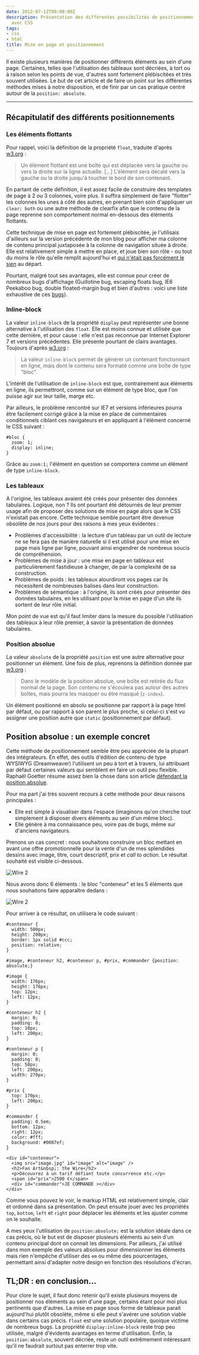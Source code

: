 ```yaml
---
date: 2012-07-12T00:00:00Z
description: Présentation des différentes possibilités de positionnements d'éléments
  avec CSS
tags:
- css
- html
title: Mise en page et positionnement
---
```


Il existe plusieurs manières de positionner différents éléments au sein d'une page. Certaines, telles que l'utilisation des tableaux sont décriées, à tort ou à raison selon les points de vue, d'autres sont fortement plébiscitées et très souvent utilisées. Le but de cet article et de faire un point sur les différentes méthodes mises à notre disposition, et de finir par un cas pratique centré autour de la `position: absolute`.

---

## Récapitulatif des différents positionnements

### Les éléments flottants

Pour rappel, voici la définition de la propriété `float`, traduite d'après [w3.org](http://www.w3.org/TR/CSS2/visuren.html#floats)&nbsp;:

> Un élément flottant est une boîte qui est déplacée vers la gauche ou vers la droite sur la ligne actuelle. [...] L'élément sera décalé vers la gauche ou la droite jusqu'à toucher le bord de son contenant.

En partant de cette définition, il est assez facile de construire des templates de page à 2 ou 3 colonnes, voire plus. Il suffira simplement de faire "flotter" les colonnes les unes à côté des autres, en prenant bien soin d'appliquer un `clear: both` ou une autre méthode de clearfix afin que le contenu de la page reprenne son comportement normal en-dessous des éléments flottants.

Cette technique de mise en page est fortement plébiscitée, je l'utilisais d'ailleurs sur la version précédente de mon blog pour afficher ma colonne de contenu principal juxtaposée à la colonne de navigation située à droite. Elle est relativement simple à mettre en place, et joue bien son rôle - ou tout du moins le rôle qu'elle remplit aujourd'hui et [qui n'était pas forcément le sien](http://www.alsacreations.com/article/lire/972-float-le-grand-bluff.html) au départ.

Pourtant, malgré tout ses avantages, elle est connue pour créer de nombreux bugs d'affichage (Guillotine bug, escaping floats bug, IE6 Peekaboo bug, double floated-margin bug et bien d'autres&nbsp;: voici une liste exhaustive de ces [bugs](http://coding.smashingmagazine.com/2007/05/01/css-float-theory-things-you-should-know/)).

### Inline-block

La valeur `inline-block` de la propriété `display` peut représenter une bonne alternative à l'utilisation des `float`. Elle est moins connue et utilisée que cette dernière, et pour cause&nbsp;: elle n'est pas reconnue par Internet Explorer 7 et versions précédentes. Elle présente pourtant de clairs avantages. Toujours d'après [w3.org](http://www.w3.org/TR/CSS2/visuren.html#propdef-display)&nbsp;:

> La valeur `inline-block` permet de générer un contenant fonctionnant en ligne, mais dont le contenu sera formaté comme une boîte de type "bloc".

L'intérêt de l'utilisation de `inline-block` est que, contrairement aux éléments en ligne, ils permettront, comme sur un élément de type bloc, que l'on puisse agir sur leur taille, marge etc.

Par ailleurs, le problème rencontré sur IE7 et versions inférieures pourra être facilement corrigé grâce à la mise en place de commentaires conditionnels ciblant ces navigateurs et en appliquant à l'élément concerné le CSS suivant&nbsp;:

    #bloc {
      zoom: 1;
      display: inline;
    }

Grâce au `zoom:1;` l'élément en question se comportera comme un élément de type `inline-block`.

### Les tableaux

A l'origine, les tableaux avaient été créés pour présenter des données tabulaires. Logique, non&nbsp;? Ils ont pourtant été détournés de leur premier usage afin de proposer des solutions de mise en page alors que le CSS n'existait pas encore. Cette technique semble pourtant être devenue obsolète de nos jours pour des raisons à mes yeux évidentes&nbsp;:

* Problèmes d'accessibilité&nbsp;: la lecture d'un tableau par un outil de lecture ne se fera pas de manière naturelle si il est utilisé pour une mise en page mais ligne par ligne, pouvant ainsi engendrer de nombreux soucis de compréhension.
* Problèmes de mise à jour&nbsp;: une mise en page en tableaux est particulièrement fastidieuse à changer, de par la complexité de sa construction.
* Problèmes de poids&nbsp;: les tableaux alourdiront vos pages car ils nécessitent de nombreuses balises dans leur construction.
* Problèmes de sémantique&nbsp;: à l'origine, ils sont créés pour présenter des données tabulaires, en les utilisant pour la mise en page d'un site ils sortent de leur rôle initial.

Mon point de vue est qu'il faut limiter dans la mesure du possible l'utilisation des tableaux à leur rôle premier, à savoir la présentation de données tabulaires.

### Position absolue

La valeur `absolute` de la propriété `position` est une autre alternative pour positionner un élément. Une fois de plus, reprenons la définition donnée par [w3.org](http://www.w3.org/TR/CSS2/visuren.html#absolute-positioning)&nbsp;:

> Dans le modèle de la position absolue, une boîte est retirée du flux normal de la page. Son contenu ne s'écoulera pas autour des autres boîtes, mais pourra les masquer ou être masqué (`z-index`).

Un élément positionné en absolu se positionne par rapport à la page html par défaut, ou par rapport à son parent le plus proche, si celui-ci s'est vu assigner une position autre que `static` (positionnement par défaut).

## Position absolue&nbsp;: un exemple concret

Cette méthode de positionnement semble être peu appréciée de la plupart des intégrateurs. En effet, des outils d'édition de contenu de type WYSIWYG (Dreamweaver) l'utilisent un peu à tort et à travers, lui attribuant par défaut certaines valeurs qui semblent en faire un outil peu flexible. Raphaël Goetter résume assez bien la chose dans son article [défendant la position absolue](http://www.alsacreations.com/actu/lire/104-rendez-moi-ma-position-absolue.html/).

Pour ma part j'ai très souvent recours à cette méthode pour deux raisons principales&nbsp;:

* Elle est simple à visualiser dans l'espace (imaginons qu'on cherche tout simplement à disposer divers éléments au sein d'un même bloc).
* Elle génère à ma connaissance peu, voire pas de bugs, même sur d'anciens navigateurs.

Prenons un cas concret&nbsp;: nous souhaitons construire un bloc mettant en avant une offre promotionnelle pour la vente d'un de mes splendides dessins avec image, titre, court descriptif, prix et _call to action_. Le résultat souhaité est visible ci-dessous.

![Wire 2](/assets/img/wire-1.jpg)

Nous avons donc 6 éléments&nbsp;: le bloc "conteneur" et les 5 éléments que nous souhaitons faire apparaître dedans&nbsp;:

![Wire 2](/assets/img/wire-2.jpg)

Pour arriver à ce résultat, on utilisera le code suivant&nbsp;:

    #conteneur {
      width: 500px;
      height: 200px;
      border: 1px solid #ccc;
      position: relative;
    }

    #image, #conteneur h2, #conteneur p, #prix, #commander {position: absolute;}

    #image {
      width: 176px;
      height: 176px;
      top: 12px;
      left: 12px;
    }

    #conteneur h2 {
      margin: 0;
      padding: 0;
      top: 10px;
      left: 200px;
    }

    #conteneur p {
      margin: 0;
      padding: 0;
      top: 50px;
      left: 200px;
      width: 270px;
    }

    #prix {
      top: 170px;
      left: 200px;
    }

    #commander {
      padding: 0.5em;
      bottom: 12px;
      right: 12px;
      color: #fff;
      background: #0087ef;
    }

<p></p>

    <div id="conteneur">
      <img src="image.jpg" id="image" alt="image" />
      <h2>Fan Art&nbsp;: the Wire</h2>
      <p>Découvrez à un tarif défiant toute concurrence etc.</p>
      <span id="prix">2500 €</span>
      <div id="commander">JE COMMANDE ></div>
    </div>

Comme vous pouvez le voir, le markup HTML est relativement simple, clair et ordonné dans sa présentation. On peut ensuite jouer avec les propriétés `top`, `bottom`, `left` et `right` pour déplacer les éléments et les ajuster comme on le souhaite.

A mes yeux l'utilisation de `position:absolute;` est la solution idéale dans ce cas précis, où le but est de disposer plusieurs éléments au sein d'un contenu principal dont on connait les dimensions. Par ailleurs, j'ai utilisé dans mon exemple des valeurs absolues pour dimensionner les éléments mais rien n'empêche d'utiliser des `em` ou même des pourcentages, permettant ainsi d'adapter notre design en fonction des résolutions d'écran.

## TL;DR&nbsp;: en conclusion...

Pour clore le sujet, il faut donc retenir qu'il existe plusieurs moyens de positionner nos éléments au sein d'une page, certains étant pour moi plus pertinents que d'autres. La mise en page sous forme de tableaux parait aujourd'hui plutôt obsolète, même si elle peut s'avérer une solution viable dans certains cas précis. `Float` est une solution populaire, quoique victime de nombreux bugs. La propriété `display:inline-block` reste trop peu utilisée, malgré d'évidents avantages en terme d'utilisation. Enfin, la `position:absolute`, souvent décriée, reste un outil extrêmement intéressant qu'il ne faudrait surtout pas enterrer trop vite.
